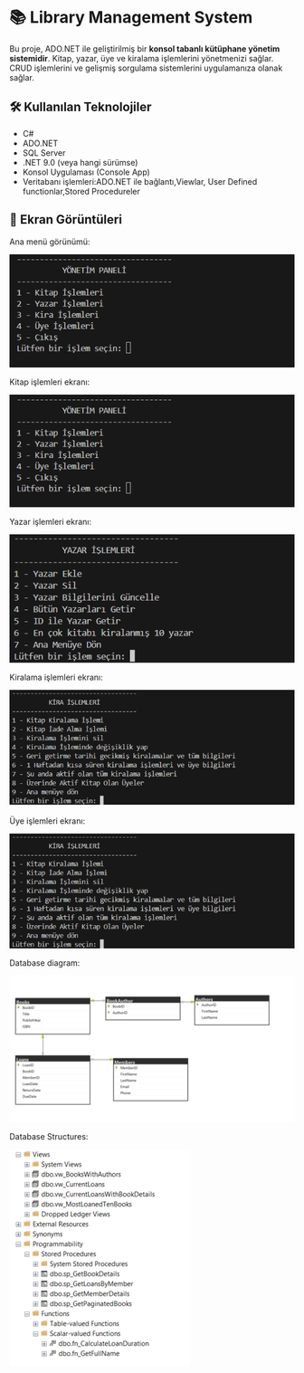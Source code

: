 # 📚 Library Management System

Bu proje, ADO.NET ile geliştirilmiş bir **konsol tabanlı kütüphane yönetim sistemidir**. Kitap, yazar, üye ve kiralama işlemlerini yönetmenizi sağlar.
CRUD işlemlerini ve gelişmiş sorgulama sistemlerini uygulamanıza olanak sağlar.

## 🛠️ Kullanılan Teknolojiler

- C#
- ADO.NET
- SQL Server
- .NET 9.0 (veya hangi sürümse)
- Konsol Uygulaması (Console App)
- Veritabanı işlemleri:ADO.NET ile bağlantı,Viewlar, User Defined functionlar,Stored Procedureler

## 📸 Ekran Görüntüleri

Ana menü görünümü:

![MainMenu](screenshots/MainMenu.png)

Kitap işlemleri ekranı:

![BookOperations](screenshots/BookOperations.png)

Yazar işlemleri ekranı:

![AuthorOperations](screenshots/AuthorOperations.png)

Kiralama işlemleri ekranı:

![LoanOperations](screenshots/LoanOperations.png)

Üye işlemleri ekranı:

![MemberOperations](screenshots/MemberOperations.png)

Database diagram:

![DatabaseDiagram](screenshots/DatabaseDiagram.png)

Database Structures:

![DatabaseStructures](screenshots/DatabaseStructures.png)
